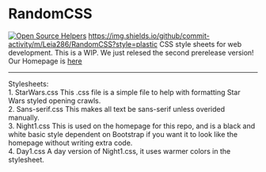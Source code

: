 # RandomCSS
[![Open Source Helpers](https://www.codetriage.com/leia286/randomcss/badges/users.svg)](https://www.codetriage.com/leia286/randomcss) https://img.shields.io/github/commit-activity/m/Leia286/RandomCSS?style=plastic
CSS style sheets for web development.
This is a WIP. We just relesed the second prerelease version!
Our Homepage is <a href="https://leia286.github.io/CSS-Home.html">here</a>
<hr>
Stylesheets:<br>
1. StarWars.css This .css file is a simple file to help with formatting Star Wars styled opening crawls.
<br>
2. Sans-serif.css This makes all text be sans-serif unless overided manually.
<br>
3. Night1.css This is used on the homepage for this repo, and is a black and white basic style dependent on Bootstrap if you want it to look like the homepage without writing extra code.
<br>
4. Day1.css A day version of Night1.css, it uses warmer colors in the stylesheet.
